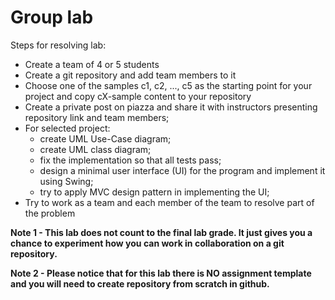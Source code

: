 # Group lab

Steps for resolving lab:
- Create a team of 4 or 5 students
- Create a git repository and add team members to it
- Choose one of the samples c1, c2, ..., c5 as the starting point for your project and copy cX-sample content to your repository
- Create a private post on piazza and share it with instructors presenting repository link and team members;
- For selected project:
    * create UML Use-Case diagram;
    * create UML class diagram;
    * fix the implementation so that all tests pass;
    * design a minimal user interface (UI) for the program and implement it using Swing;
    * try to apply MVC design pattern in implementing the UI;
- Try to work as a team and each member of the team to resolve part of the problem

**Note 1 - This lab does not count to the final lab grade. It just gives you a chance to experiment how you can work in collaboration on a git repository.**

**Note 2 - Please notice that for this lab there is NO assignment template and you will need to create repository from scratch in github.**    

